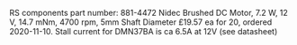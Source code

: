 RS components part number: 881-4472 
Nidec Brushed DC Motor, 7.2 W, 12 V, 14.7 mNm, 4700 rpm, 5mm Shaft Diameter 
£19.57 ea for 20, ordered 2020-11-10.
Stall current for DMN37BA is ca 6.5A at 12V (see datasheet)
